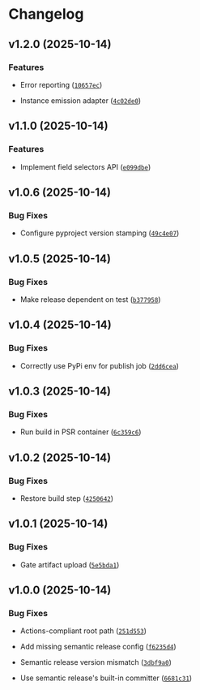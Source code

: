 # Changelog

<!-- version list -->

## v1.2.0 (2025-10-14)

### Features

- Error reporting
  ([`10657ec`](https://github.com/Promptly-Technologies-LLC/etielle/commit/10657ec161b6f09c8b95e5f4ae952d8f2bd70f39))

- Instance emission adapter
  ([`4c02de0`](https://github.com/Promptly-Technologies-LLC/etielle/commit/4c02de0a87fae2309f8c4e3e0662452c31f338ca))


## v1.1.0 (2025-10-14)

### Features

- Implement field selectors API
  ([`e099dbe`](https://github.com/Promptly-Technologies-LLC/etielle/commit/e099dbe9dda503fc745370dcfe9850918641ac35))


## v1.0.6 (2025-10-14)

### Bug Fixes

- Configure pyproject version stamping
  ([`49c4e07`](https://github.com/Promptly-Technologies-LLC/etielle/commit/49c4e07af4cf72c446c3847399abe776e515ab85))


## v1.0.5 (2025-10-14)

### Bug Fixes

- Make release dependent on test
  ([`b377958`](https://github.com/Promptly-Technologies-LLC/etielle/commit/b37795886a41674c677bc13e2df676fe42effc6f))


## v1.0.4 (2025-10-14)

### Bug Fixes

- Correctly use PyPi env for publish job
  ([`2dd6cea`](https://github.com/Promptly-Technologies-LLC/etielle/commit/2dd6cea8ff3fd99a5ac64d627721bcdac394750a))


## v1.0.3 (2025-10-14)

### Bug Fixes

- Run build in PSR container
  ([`6c359c6`](https://github.com/Promptly-Technologies-LLC/etielle/commit/6c359c6bc281118068fe1b41a6f5e8db4d8cad87))


## v1.0.2 (2025-10-14)

### Bug Fixes

- Restore build step
  ([`4250642`](https://github.com/Promptly-Technologies-LLC/etielle/commit/42506424365d86a321acc044e0363840da0dc6f3))


## v1.0.1 (2025-10-14)

### Bug Fixes

- Gate artifact upload
  ([`5e5bda1`](https://github.com/Promptly-Technologies-LLC/etielle/commit/5e5bda1ee36397b3913ab3a1cbc58b28e5d3f458))


## v1.0.0 (2025-10-14)

### Bug Fixes

- Actions-compliant root path
  ([`251d553`](https://github.com/Promptly-Technologies-LLC/etielle/commit/251d5530f61aaef988f0ed23bcf312e85f3a822c))

- Add missing semantic release config
  ([`f6235d4`](https://github.com/Promptly-Technologies-LLC/etielle/commit/f6235d449d76a8ae9d6788d494f08d44a612fd10))

- Semantic release version mismatch
  ([`3dbf9a0`](https://github.com/Promptly-Technologies-LLC/etielle/commit/3dbf9a0559a47e59efbf23d9ed4a935422283647))

- Use semantic release's built-in committer
  ([`6681c31`](https://github.com/Promptly-Technologies-LLC/etielle/commit/6681c31c30c29f835998ec1a77d39d752e64c52a))
